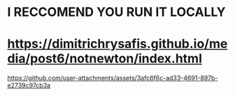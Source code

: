 # I RECCOMEND YOU RUN IT LOCALLY


#  https://dimitrichrysafis.github.io/media/post6/notnewton/index.html

https://github.com/user-attachments/assets/3afc6f6c-ad33-4691-897b-e2739c97cb3a

